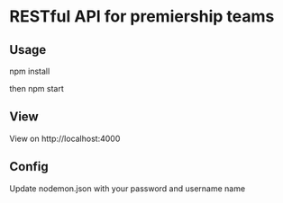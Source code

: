 # RESTful API for premiership teams

## Usage

npm install

then 
npm start 

## View
View on http://localhost:4000

## Config
Update nodemon.json with your password and username name
